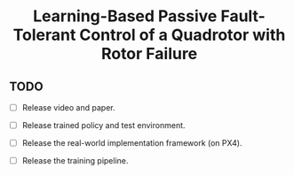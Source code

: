 <h1 align="center"> Learning-Based Passive Fault-Tolerant Control of a Quadrotor with Rotor Failure </h1>

## TODO
- [ ] Release video and paper.
- [ ] Release trained policy and test environment.
- [ ] Release the real-world implementation framework (on PX4).
- [ ] Release the training pipeline.

